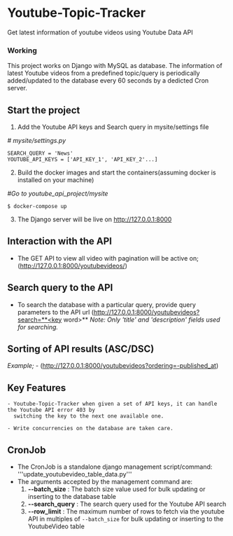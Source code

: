 # Youtube-Topic-Tracker
Get latest information of youtube videos using Youtube Data API

### Working
  This project works on Django with MySQL as database. The information of latest Youtube videos from a predefined topic/query is periodically added/updated to the database every 60 seconds by a dedicted Cron server.

  ## Start the project

  1. Add the Youtube API keys and Search query in mysite/settings file 

  *# mysite/settings.py*


    SEARCH_QUERY = 'News'
    YOUTUBE_API_KEYS = ['API_KEY_1', 'API_KEY_2'...]


  2. Build the docker images and start the containers(assuming docker is installed on your machine)
  
   *#Go to youtube_api_project/mysite*

    $ docker-compose up


  3. The Django server will be live on http://127.0.0.1:8000

   ## Interaction with the API 
   
   - The GET API to view all video with pagination will be active on;
        (http://127.0.0.1:8000/youtubevideos/)
 
   ## Search query to the API
   
   - To search the database with a particular query, provide query parameters to the API url
        (http://127.0.0.1:8000/youtubevideos?search=**<key word>**
    *Note: Only 'title' and 'description' fields used for searching.*
  
   ## Sorting of API results (ASC/DSC)
   
   *Example;*
    - (http://127.0.0.1:8000/youtubevideos?ordering=-published_at)
   
  
   ## Key Features
  
    - Youtube-Topic-Tracker when given a set of API keys, it can handle the Youtube API error 403 by
      switching the key to the next one available one.
      
    - Write concurrencies on the database are taken care.
 
   
 ## CronJob
  - The CronJob is a standalone django management script/command: 
       '''update_youtubevideo_table_data.py'''
  - The arguments accepted by the management command are:
       1. **--batch_size** : The batch size value used for bulk updating or inserting to the database table
       2. **--search_query** : The search query used for the Youtube API search
       3. **--row_limit** : The maximum number of rows to fetch via the youtube API in multiples of 
                         `--batch_size` for bulk updating or inserting to the YoutubeVideo table

   

